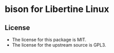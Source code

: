 # bison for Libertine Linux

## License

* The license for this package is MIT.
* The license for the upstream source is GPL3.

